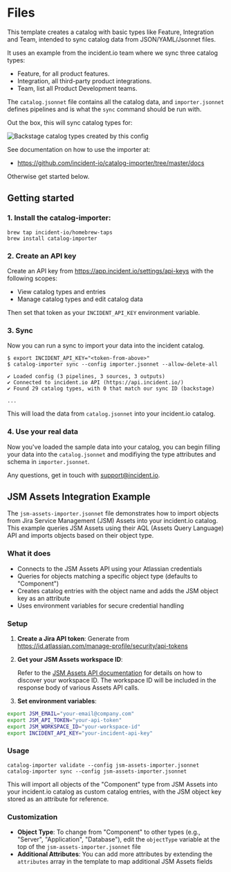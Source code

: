 # Files

This template creates a catalog with basic types like Feature, Integration and
Team, intended to sync catalog data from JSON/YAML/Jsonnet files.

It uses an example from the incident.io team where we sync three catalog types:

- Feature, for all product features.
- Integration, all third-party product integrations.
- Team, list all Product Development teams.

The `catalog.jsonnet` file contains all the catalog data, and `importer.jsonnet`
defines pipelines and is what the `sync` command should be run with.

Out the box, this will sync catalog types for:

![Backstage catalog types created by this config](dashboard.png)

See documentation on how to use the importer at:

- https://github.com/incident-io/catalog-importer/tree/master/docs

Otherwise get started below.

## Getting started

### 1. Install the catalog-importer:

```console
brew tap incident-io/homebrew-taps
brew install catalog-importer
```

### 2. Create an API key

Create an API key from https://app.incident.io/settings/api-keys with the
following scopes:

- View catalog types and entries
- Manage catalog types and edit catalog data

Then set that token as your `INCIDENT_API_KEY` environment variable.

### 3. Sync

Now you can run a sync to import your data into the incident catalog.

```console
$ export INCIDENT_API_KEY="<token-from-above>"
$ catalog-importer sync --config importer.jsonnet --allow-delete-all

✔ Loaded config (3 pipelines, 3 sources, 3 outputs)
✔ Connected to incident.io API (https://api.incident.io/)
✔ Found 29 catalog types, with 0 that match our sync ID (backstage)

...
```

This will load the data from `catalog.jsonnet` into your incident.io catalog.

### 4. Use your real data

Now you've loaded the sample data into your catalog, you can begin filling your
data into the `catalog.jsonnet` and modifiying the type attributes and schema in
`importer.jsonnet`.

Any questions, get in touch with support@incident.io.

## JSM Assets Integration Example

The `jsm-assets-importer.jsonnet` file demonstrates how to import objects from Jira Service Management (JSM) Assets into your incident.io catalog. This example queries JSM Assets using their AQL (Assets Query Language) API and imports objects based on their object type.

### What it does

- Connects to the JSM Assets API using your Atlassian credentials
- Queries for objects matching a specific object type (defaults to "Component")
- Creates catalog entries with the object name and adds the JSM object key as an attribute
- Uses environment variables for secure credential handling

### Setup

1. **Create a Jira API token**: Generate from https://id.atlassian.com/manage-profile/security/api-tokens

2. **Get your JSM Assets workspace ID**: 
   
   Refer to the [JSM Assets API documentation](https://developer.atlassian.com/cloud/assets/rest/) for details on how to discover your workspace ID. The workspace ID will be included in the response body of various Assets API calls.

3. **Set environment variables**:

```bash
export JSM_EMAIL="your-email@company.com"
export JSM_API_TOKEN="your-api-token"
export JSM_WORKSPACE_ID="your-workspace-id"
export INCIDENT_API_KEY="your-incident-api-key"
```

### Usage

```console
catalog-importer validate --config jsm-assets-importer.jsonnet
catalog-importer sync --config jsm-assets-importer.jsonnet
```

This will import all objects of the "Component" type from JSM Assets into your incident.io catalog as custom catalog entries, with the JSM object key stored as an attribute for reference.

### Customization

- **Object Type**: To change from "Component" to other types (e.g., "Server", "Application", "Database"), edit the `objectType` variable at the top of the `jsm-assets-importer.jsonnet` file
- **Additional Attributes**: You can add more attributes by extending the `attributes` array in the template to map additional JSM Assets fields
